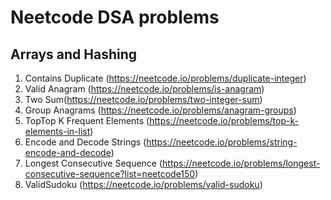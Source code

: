 # Neetcode DSA problems
## Arrays and Hashing
1. Contains Duplicate (https://neetcode.io/problems/duplicate-integer)
2. Valid Anagram (https://neetcode.io/problems/is-anagram)
3. Two Sum(https://neetcode.io/problems/two-integer-sum)
4. Group Anagrams (https://neetcode.io/problems/anagram-groups)
5. TopTop K Frequent Elements (https://neetcode.io/problems/top-k-elements-in-list)
6. Encode and Decode Strings (https://neetcode.io/problems/string-encode-and-decode)
7. Longest Consecutive Sequence (https://neetcode.io/problems/longest-consecutive-sequence?list=neetcode150)
8. ValidSudoku (https://neetcode.io/problems/valid-sudoku)
